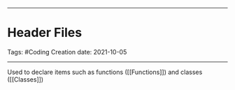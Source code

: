 -----------------------------------------------
# Header Files
Tags:  #Coding 
Creation date: 2021-10-05

-----------------------------------------------


Used to declare items such as functions ([[Functions]]) and classes ([[Classes]])
